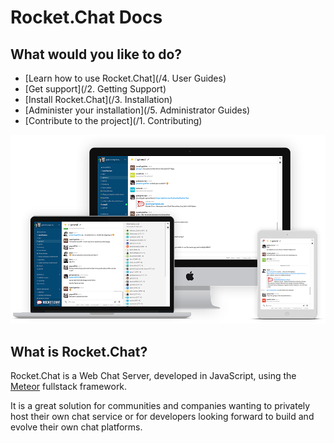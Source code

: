 # Rocket.Chat Docs
## What would you like to do?

* [Learn how to use Rocket.Chat](/4. User Guides)
* [Get support](/2. Getting Support)
* [Install Rocket.Chat](/3. Installation)
* [Administer your installation](/5. Administrator Guides)
* [Contribute to the project](/1. Contributing)

![image](mockup.png)

## What is Rocket.Chat?

Rocket.Chat is a Web Chat Server, developed in JavaScript, using the [Meteor](https://www.meteor.com/install) fullstack framework.

It is a great solution for communities and companies wanting to privately host their own chat service or for developers looking forward to build and evolve their own chat platforms.





